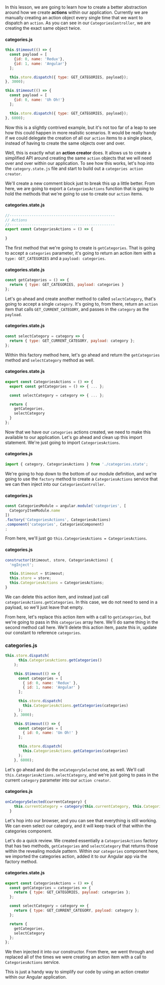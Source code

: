 In this lesson, we are going to learn how to create a better abstraction around how we create **actions** within our application. Currently we are manually creating an action object every single time that we want to dispatch an `action`. As you can see in our `CategoriesController`, we are creating the exact same object twice.

#### categories.js
``` javascript
this.$timeout(() => {
  const payload = [
    {id: 0, name: 'Redux'},
    {id: 1, name: 'Angular'}
  ];

  this.store.dispatch({ type: GET_CATEGORIES, payload});
}, 3000);

this.$timeout(() => {
  const payload = [
    {id: 0, name: 'Uh Oh!'}
  ];

  this.store.dispatch({ type: GET_CATEGORIES, payload});
}, 6000);
```
Now this is a slightly contrived example, but it's not too far of a leap to see how this could happen in more realistic scenarios. It would be really handy if we could delegate the creation of all our `action` items to a single place, instead of having to create the same objects over and over.

Well, this is exactly what an **action creator** does. It allows us to create a simplified API around creating the same `action` objects that we will need over and over within our application. To see how this works, let's hop into the `category.state.js` file and start to build out a `categories action creator`.

We'll create a new comment block just to break this up a little better. From here, we are going to export a `CategoriesActions` function that is going to hold the methods that we're going to use to create our `action` items.
#### categories.state.js
``` javascript
//------------------------------------------------
// Actions
//------------------------------------------------
export const CategoriesActions = () => {
  
}
```
The first method that we're going to create is `getCategories`. That is going to accept a `categories` parameter, it's going to return an action item with a `type: GET_CATEGORIES` and a `payload: categories`.
#### categories.state.js
``` javascript
const getCategories = () => {
  return { type: GET_CATEGORIES, payload: categories }
};
```
Let's go ahead and create another method to called `selectCategory`, that's going to accept a single `category`. It's going to, from there, return an `action` item that calls `GET_CURRENT_CATEGORY`, and passes in the `category` as the `payload`.
#### categories.state.js
``` javascript
const selectCategory = category => {
  return { type: GET_CURRENT_CATEGORY, payload: category };
};
```
Within this factory method here, let's go ahead and return the `getCategories` method and `selectCategory` method as well.
#### categories.state.js
``` javascript
export const CategoriesActions = () => {
  export const getCategories = () => { ... };

  const selectCategory = category => { ... };

  return {
    getCategories,
    selectCategory
  }
};
```
Now that we have our `categories` actions created, we need to make this available to our application. Let's go ahead and clean up this import statement. We're just going to import `CategoriesActions`. 
#### categories.js
``` javascript
import { category, CategoriesActions } from './categories.state';
```
We're going to hop down to the bottom of our module definition, and we're going to use the `factory` method to create a `CategoriesActions` service that we can then inject into our `CategoriesController`.
#### categories.js
``` javascript
const CategoriesModule = angular.module('categories', [
  CategoryItemModule.name
])
.factory('CategoriesActions', CategoriesActions)
.component('categories', CategoriesComponent)
;
```
From here, we'll just go `this.CategoriesActions = CategoriesActions`. 
#### categories.js
``` javascript
constructor($timeout, store, CategoriesActions) {
  'ngInject';

  this.$timeout = $timeout;
  this.store = store;
  this.CategoriesActions = CategoriesActions;
}
```
We can delete this action item, and instead just call `categoriesActions.getCategories`. In this case, we do not need to send in a payload, so we'll just leave that empty.

From here, let's replace this action item with a call to `getCategories`, but we're going to pass in this `categories` array here. We'll do same thing in the second method call here. We'll delete this action item, paste this in, update our constant to reference `categories`.
### categories.js
``` javascript
this.store.dispatch(
      this.CategoriesActions.getCategories()
    );

    this.$timeout(() => {
      const categories = [
        { id: 0, name: 'Redux' },
        { id: 1, name: 'Angular' }
      ];

      this.store.dispatch(
        this.CategoriesActions.getCategories(categories)
      );
    }, 3000);

    this.$timeout(() => {
      const categories = [
        { id: 0, name: 'Un Oh!' }
      ];

      this.store.dispatch(
        this.CategoriesActions.getCategories(categories)
      );
    }, 6000);
```
Let's go ahead and do the `onCategorySelected` one, as well. We'll call `this.CategoriesActions.selectCategory`, and we're just going to pass in the current `category` parameter into our `action creator`.
#### categories.js
``` javascript
onCategorySelected(currentCategory) {
    this.currentCategory = category(this.currentCategory, this.CategoriesActions.selectCategory(currentCategory));
  }
```
Let's hop into our browser, and you can see that everything is still working. We can even select our category, and it will keep track of that within the categories component.

Let's do a quick review. We created essentially a `CategoriesActions` factory that has two methods, `getCategories` and `selectCategory` that returns those within the revealing module pattern. Within our `categories` component here, we imported the categories action, added it to our Angular app via the factory method.
#### categories.state.js
``` javascript
export const CategoriesActions = () => {
  const getCategories = categories => {
    return { type: GET_CATEGORIES, payload: categories };
  };

  const selectCategory = category => {
    return { type: GET_CURRENT_CATEGORY, payload: category };
  };

  return {
    getCategories,
    selectCategory
  };
};
```
We then injected it into our constructor. From there, we went through and replaced all of the times we were creating an action item with a call to `CategoriesActions` service.

This is just a handy way to simplify our code by using an action creator within our Angular application.